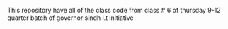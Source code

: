 This repository have all of the class code from class # 6 of thursday 9-12 quarter batch of governor sindh i.t initiative
